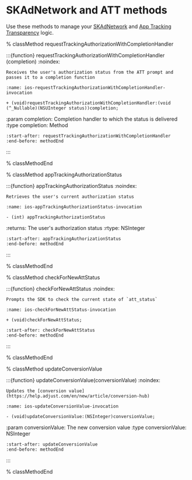 # SKAdNetwork and ATT methods

Use these methods to manage your [SKAdNetwork](https://help.adjust.com/en/article/skadnetwork) and [App Tracking Transparency](https://help.adjust.com/en/article/app-tracking-transparency-att-framework) logic.

% classMethod requestTrackingAuthorizationWithCompletionHandler

:::{function} requestTrackingAuthorizationWithCompletionHandler (completion)
:noindex:

```{versionadded} v4.23.0
Receives the user's authorization status from the ATT prompt and passes it to a completion function
```

```{code-block} objc
:name: ios-requestTrackingAuthorizationWithCompletionHandler-invocation

+ (void)requestTrackingAuthorizationWithCompletionHandler:(void (^_Nullable)(NSUInteger status))completion;
```

:param completion: Completion handler to which the status is delivered
:type completion: Method

```{include} /ios/fragments/Adjust.md
:start-after: requestTrackingAuthorizationWithCompletionHandler
:end-before: methodEnd
```

:::

% classMethodEnd

% classMethod appTrackingAuthorizationStatus

:::{function} appTrackingAuthorizationStatus
:noindex:

```{versionadded} v4.25.0
Retrieves the user's current authorization status
```

```{code-block} objc
:name: ios-appTrackingAuthorizationStatus-invocation

- (int) appTrackingAuthorizationStatus
```

:returns: The user's authorization status
:rtype: NSInteger

```{include} /ios/fragments/Adjust.md
:start-after: appTrackingAuthorizationStatus
:end-before: methodEnd
```

:::

% classMethodEnd

% classMethod checkForNewAttStatus

:::{function} checkForNewAttStatus
:noindex:

```{versionadded} v4.30.0
Prompts the SDK to check the current state of `att_status`
```

```{code-block} objc
:name: ios-checkForNewAttStatus-invocation

+ (void)checkForNewAttStatus;
```

```{include} /ios/fragments/Adjust.md
:start-after: checkForNewAttStatus
:end-before: methodEnd
```

:::

% classMethodEnd

% classMethod updateConversionValue

:::{function} updateConversionValue(conversionValue)
:noindex:

```{versionadded} v4.26.0
Updates the [conversion value](https://help.adjust.com/en/new/article/conversion-hub)
```

```{code-block} objc
:name: ios-updateConversionValue-invocation

- (void)updateConversionValue:(NSInteger)conversionValue;
```

:param conversionValue: The new conversion value
:type conversionValue: NSInteger

```{include} /ios/fragments/Adjust.md
:start-after: updateConversionValue
:end-before: methodEnd
```

:::

% classMethodEnd
